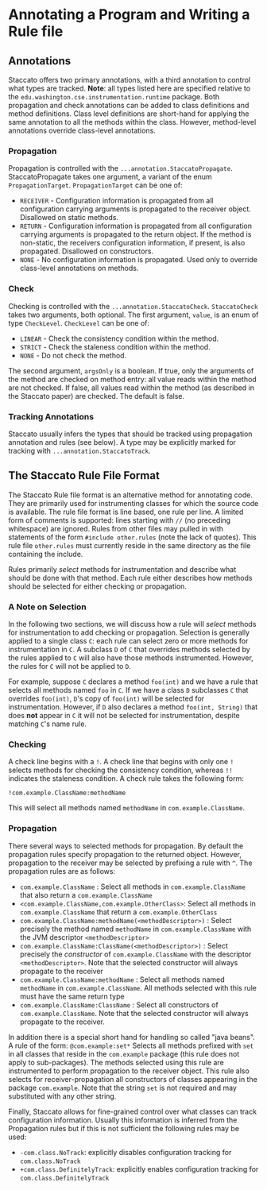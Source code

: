 # Annotating a Program and Writing a Rule file

## Annotations

Staccato offers two primary annotations, with a third annotation to control what types
are tracked. **Note**: all types listed here are specified relative to
the `edu.washington.cse.instrumentation.runtime` package. Both propagation and check annotations
can be added to class definitions and method definitions. Class level definitions are short-hand
for applying the same annotation to all the methods within the class. However, method-level
annotations override class-level annotations.

### Propagation

Propagation is controlled with the
`...annotation.StaccatoPropagate`. StaccatoPropagate takes one argument, a variant
of the enum `PropagationTarget`. `PropagationTarget` can be one of:

* `RECEIVER` - Configuration information is propagated from all configuration carrying
arguments is propagated to the receiver object. Disallowed on static methods.
* `RETURN` - Configuration information is propagated from all configuration carrying
arguments is propagated to the return object. If the method is non-static, the receivers
configuration information, if present, is also propagated. Disallowed on constructors.
* `NONE` - No configuration information is propagated. Used only to override class-level
annotations on methods.

### Check

Checking is controlled with the `...annotation.StaccatoCheck`. `StaccatoCheck` takes two
arguments, both optional. The first argument, `value`, is an enum of type `CheckLevel`.
`CheckLevel` can be one of:

* `LINEAR` - Check the consistency condition within the method.
* `STRICT` - Check the staleness condition within the method.
* `NONE` - Do not check the method.

The second argument, `argsOnly` is a boolean. If true, only the arguments of the method are
checked on method entry: all value reads within the method are not checked. If false, all
values read within the method (as described in the Staccato paper) are checked. The default
is false.

### Tracking Annotations

Staccato usually infers the types that should be tracked using propagation annotation and rules
(see below). A type may be explicitly marked for tracking with `...annotation.StaccatoTrack`.

## The Staccato Rule File Format

The Staccato Rule file format is an alternative method for annotating code. They are primarily used
for instrumenting classes for which the source code is available. The rule file format is line based, one rule
per line.
A limited form of comments is supported: lines starting with `//` (no preceding whitespace) are ignored.
Rules from other files may pulled in with statements of the form `#include other.rules` (note the lack of quotes).
This rule file `other.rules` must currently reside in the same directory as the file containing the include.

Rules primarily *select* methods for instrumentation and describe what should be done with that method. Each
rule either describes how methods should be selected for either checking or propagation.

### A Note on Selection

In the following two sections, we will discuss how a rule will *select* methods for instrumentation to add
checking or propagation. Selection is generally applied to a single class `C`:
each rule can select zero or more methods for instrumentation in `C`.
A subclass `D` of `C` that overrides methods selected by the rules applied to `C`
will also have those methods instrumented. However, the rules for `C` will not be applied to `D`.

For example, suppose `C` declares a method `foo(int)` and we have a rule that selects all
methods named `foo` in `C`. If we have a class `D` subclasses `C` that overrides `foo(int)`, `D`'s copy of
`foo(int)` will be selected for instrumentation.
However, if `D` also declares a method `foo(int, String)` that does **not**
appear in `C` it will not be selected for instrumentation, despite matching `C`'s name rule.

### Checking
A check line begins with a `!`. A check line that begins with only one `!` selects methods for checking the
consistency condition, whereas `!!` indicates the staleness condition. A check rule takes the following form:

```
!com.example.ClassName:methodName
```

This will select all methods named `methodName` in `com.example.ClassName`.

### Propagation

There several ways to selected methods for propagation. By default the propagation rules specify
propagation to the returned object. However, propagation to the receiver may be selected by prefixing
a rule with `^`. The propagation rules are as follows:

* `com.example.ClassName` : Select all methods in `com.example.ClassName` that also return a `com.example.ClassName`
* `<com.example.ClassName,com.example.OtherClass>`: Select all methods in `com.example.ClassName` that return a `com.example.OtherClass`
* `com.example.ClassName:methodName(<methodDescriptor>)` : Select precisely the method named `methodName` in `com.example.ClassName` with the JVM descriptor `<methodDescriptor>`
* `com.example.ClassName:ClassName(<methodDescriptor>)` : Select precisely the *constructor* of `com.example.ClassName` with the descriptor `<methodDescriptor>`. Note that the selected constructor will always propagate to the receiver
* `com.example.ClassName:methodName` : Select all methods named `methodName` in `com.example.ClassName`. All methods
selected with this rule must have the same return type
* `com.example.ClassName:ClassName` : Select all constructors of `com.example.ClassName`. Note that the selected
constructor will always propagate to the receiver.

In addition there is a special short hand for handling so called "java
beans". A rule of the form: ```@com.example:set*``` Selects all methods
prefixed with `set` in all classes that reside in the `com.example`
package (this rule does not apply to sub-packages). The methods
selected using this rule are instrumented to perform propagation to
the receiver object. This rule also selects for receiver-propagation
all constructors of classes appearing in the package
`com.example`. Note that the string `set` is not required and may
substituted with any other string.

Finally, Staccato allows for fine-grained control over what classes can track configuration information.
Usually this information is inferred from the Propagation rules but if this is not sufficient the following rules
may be used:

* `-com.class.NoTrack`: explicitly disables configuration tracking for `com.class.NoTrack`
* `+com.class.DefinitelyTrack`: explicitly enables configuration tracking for `com.class.DefinitelyTrack`
